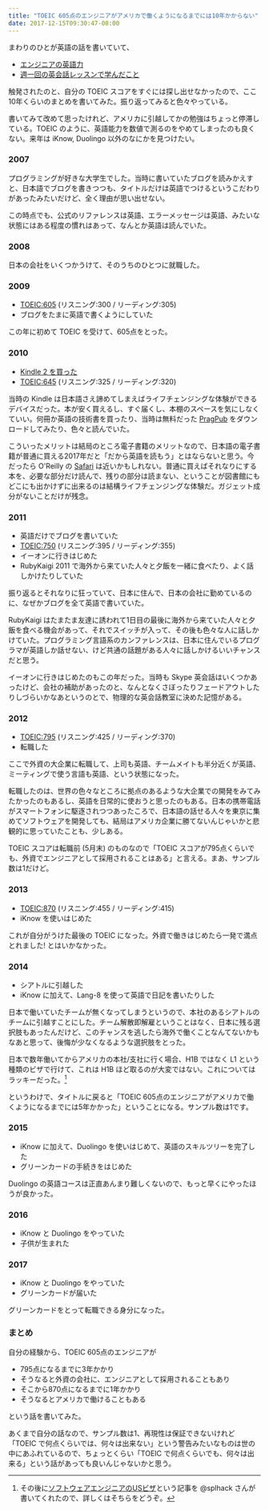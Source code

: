 ```yaml
---
title: "TOEIC 605点のエンジニアがアメリカで働くようになるまでには10年かからない"
date: 2017-12-15T09:30:47-08:00
---
```


まわりのひとが英語の話を書いていて、

* [エンジニアの英語力](http://fushiroyama.hatenablog.com/entry/2017/12/13/150553)
* [週一回の英会話レッスンで学んだこと](http://punchdrunker.hatenablog.jp/entry/2017/12/15/091222)

触発されたのと、自分の TOEIC スコアをすぐには探し出せなかったので、ここ10年くらいのまとめを書いてみた。振り返ってみると色々やっている。

書いてみて改めて思ったけれど、アメリカに引越してかの勉強はちょっと停滞している。TOEIC のように、英語能力を数値で測るのをやめてしまったのも良くない。来年は iKnow, Duolingo 以外のなにかを見つけたい。

### 2007

プログラミングが好きな大学生でした。当時に書いていたブログを読みかえすと、日本語でブログを書きつつも、タイトルだけは英語でつけるというこだわりがあったみたいだけど、全く理由が思い出せない。

この時点でも、公式のリファレンスは英語、エラーメッセージは英語、みたいな状態にはある程度の慣れはあって、なんとか英語は読んでいた。

### 2008

日本の会社をいくつかうけて、そのうちのひとつに就職した。

### 2009

* [TOEIC:605](https://blog.8-p.info/2009/08/toeic) (リスニング:300 / リーディング:305)
* ブログをたまに英語で書くようにしていた

この年に初めて TOEIC を受けて、605点をとった。

### 2010

* [Kindle 2 を買った](https://blog.8-p.info/2010/14-kindle-2)
* [TOEIC:645](https://blog.8-p.info/2010/32-toeic) (リスニング:325 / リーディング:320)

当時の Kindle は日本語さえ諦めてしまえばライフチェンジングな体験ができるデバイスだった。本が安く買えるし、すぐ届くし、本棚のスペースを気にしなくていい。何冊か英語の技術書を買ったり、当時は無料だった [PragPub](https://pragprog.com/magazines) をダウンロードしてみたり、色々と読んでいた。

こういったメリットは結局のところ電子書籍のメリットなので、日本語の電子書籍が普通に買える2017年だと「だから英語を読もう」とはならないと思う。今だったら O'Reilly の [Safari](https://www.safaribooksonline.com/) は近いかもしれない。普通に買えばそれなりにする本を、必要な部分だけ読んで、残りの部分は読まない、ということが図書館にもどこにも出かけずに出来るのは結構ライフチェンジングな体験だ。ガジェット成分がないことだけが残念。

### 2011

* 英語だけでブログを書いていた
* [TOEIC:750](https://blog.8-p.info/2011/11/21/toeic.html) (リスニング:395 / リーディング:355)
* イーオンに行きはじめた
* RubyKaigi 2011 で海外から来ていた人々と夕飯を一緒に食べたり、よく話しかけたりしていた

振り返るとそれなりに狂っていて、日本に住んで、日本の会社に勤めているのに、なぜかブログを全て英語で書いていた。

RubyKaigi はたまたま友達に誘われて1日目の最後に海外から来ていた人々と夕飯を食べる機会があって、それでスイッチが入って、その後も色々な人に話しかけていた。プログラミング言語系のカンファレンスは、日本に住んでいるプログラマが英語しか話せない、けど共通の話題がある人々に話しかけるいいチャンスだと思う。

イーオンに行きはじめたのもこの年だった。当時も Skype 英会話はいくつかあったけど、会社の補助があったのと、なんとなくさぼったりフェードアウトしたりしづらいかなあというのとで、物理的な英会話教室に決めた記憶がある。

### 2012

* [TOEIC:795](http://2012.8-p.info/english/7/19/toeic) (リスニング:425 / リーディング:370)
* 転職した

ここで外資の大企業に転職して、上司も英語、チームメイトも半分近くが英語、ミーティングで使う言語も英語、という状態になった。

転職したのは、世界の色々なところに拠点のあるような大企業での開発をみてみたかったのもあるし、英語を日常的に使おうと思ったのもある。日本の携帯電話がスマートフォンに駆逐されつつあったころで、日本語の話せる人々を東京に集めてソフトウェアを開発しても、結局はアメリカ企業に勝てないんじゃいかと悲観的に思っていたことも、少しある。

TOEIC スコアは転職前 (5月末) のものなので「TOEIC スコアが795点くらいでも、外資でエンジニアとして採用されることはある」と言える。まあ、サンプル数は1だけど。

### 2013

* [TOEIC:870](http://2013.8-p.info/04/08-untitled.html) (リスニング:455 / リーディング:415)
* iKnow を使いはじめた

これが自分がうけた最後の TOEIC になった。外資で働きはじめたら一発で満点とれました! とはいかなかった。

### 2014

* シアトルに引越した
* iKnow に加えて、Lang-8 を使って英語で日記を書いたりした

日本で働いていたチームが無くなってしまうというので、本社のあるシアトルのチームに引越すことにした。チーム解散即解雇ということはなく、日本に残る選択肢もあったんだけど、このチャンスを逃したら海外で働くことなんてないかもなあと思って、後悔が少なくなるような選択肢をとった。

日本で数年働いてからアメリカの本社/支社に行く場合、H1B ではなく L1 という種類のビザで行けて、これは H1B ほど取るのが大変ではない。これについてはラッキーだった。[^VISA]

というわけで、タイトルに戻ると「TOEIC 605点のエンジニアがアメリカで働くようになるまでには5年かかった」ということになる。サンプル数は1です。

### 2015

* iKnow に加えて、Duolingo を使いはじめて、英語のスキルツリーを完了した
* グリーンカードの手続きをはじめた

Duolingo の英語コースは正直あんまり難しくないので、もっと早くにやったほうが良かった。

### 2016

* iKnow と Duolingo をやっていた
* 子供が生まれた

### 2017

* iKnow と Duolingo をやっていた
* グリーンカードが届いた

グリーンカードをとって転職できる身分になった。

### まとめ

自分の経験から、TOEIC 605点のエンジニアが

* 795点になるまでに3年かかり
* そうなると外資の会社に、エンジニアとして採用されることもあり
* そこから870点になるまでに1年かかり
* そうなるとアメリカで働けることもある

という話を書いてみた。

あくまで自分の話なので、サンプル数は1、再現性は保証できないけれど「TOEIC で何点くらいでは、何々は出来ない」という警告みたいなものは世の中にあふれているので、ちょっとくらい「TOEIC で何点くらいでも、何々は出来る」という話があっても良いんじゃないかと思う。

[^VISA]: その後に[ソフトウェアエンジニアのUSビザ](https://medium.com/@sakamoto.kazuki/2017-12-demystifying-us-visa-f596529701a3)という記事を @splhack さんが書いてくれたので、詳しくはそちらをどうぞ。
